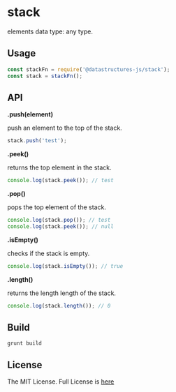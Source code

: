 # stack

elements data type: any type.

## Usage
```js
const stackFn = require('@datastructures-js/stack');
const stack = stackFn();
```

## API

**.push(element)** 

push an element to the top of the stack.
```javascript
stack.push('test');
```

**.peek()** 

returns the top element in the stack.
```javascript
console.log(stack.peek()); // test
```

**.pop()** 

pops the top element of the stack.
```javascript
console.log(stack.pop()); // test
console.log(stack.peek()); // null
```

**.isEmpty()** 

checks if the stack is empty.
```javascript
console.log(stack.isEmpty()); // true
```

**.length()** 

returns the length length of the stack.
```javascript
console.log(stack.length()); // 0
```

## Build
```
grunt build
```

## License
The MIT License. Full License is [here](https://github.com/eyas-ranjous/datastructures-js/stack/blob/master/LICENSE)
